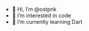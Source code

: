 - 👋 Hi, I’m @ostpnk
- 👀 I’m interested in code
- 🌱 I’m currently learning Dart

<!---
ostpnk/ostpnk is a ✨ special ✨ repository because its `README.md` (this file) appears on your GitHub profile.
You can click the Preview link to take a look at your changes.
--->
